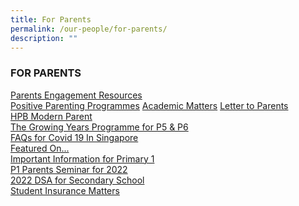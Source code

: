 ```yaml
---
title: For Parents
permalink: /our-people/for-parents/
description: ""
---
```

### FOR PARENTS

[Parents Engagement Resources](/our-people/for-parents/Parents-Engagement-Resources/overview)  <br>
[Positive Parenting Programmes](/our-people/for-parents/Positive-Parenting-Programmes/overview)
[Academic Matters](/our-people/for-parents/Academic-Matters/overview) 
[Letter to Parents](/our-people/for-parents/administrative-matters)<br>
[HPB Modern Parent](/our-people/for-parents/HPB-modern-parent)<br>
[The Growing Years Programme for P5 & P6](/our-people/for-parents/growing-years)<br>
[FAQs for Covid 19 In Singapore](/our-people/for-parents/covid-19-faqs)<br>
[Featured On...](/our-people/for-parents/featured-on)<br>
[Important Information for Primary 1](/our-people/for-parents/impt-info-p1)<br>
[P1 Parents Seminar for 2022](/our-people/for-parents/p1-parents-seminar-2022)  
[2022 DSA for Secondary School](/our-people/for-parents/dsa-2022)  
[Student Insurance Matters]()
